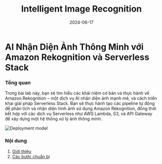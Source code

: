 ﻿---
title: "Intelligent Image Recognition"
date: 2024-06-17
weight: 1
chapter: false
---

# AI Nhận Diện Ảnh Thông Minh với Amazon Rekognition và Serverless Stack

### Tổng quan

Trong bài lab này, bạn sẽ tìm hiểu các khái niệm cơ bản và thực hành về Amazon Rekognition – một dịch vụ AI nhận diện ảnh mạnh mẽ, và cách triển khai giải pháp Serverless Stack. Bạn sẽ thực hành tạo các pipeline tự động để phân tích và nhận diện hình ảnh sử dụng Amazon Rekognition, đồng thời kết hợp với các dịch vụ Serverless như AWS Lambda, S3, và API Gateway để xây dựng một hệ thống xử lý ảnh thông minh.

![Deployment model](/images/main.png)

### Nội dung

1. [Giới thiệu](1-introduce/)
2. [Các bước chuẩn bị](2-Prerequiste/)

